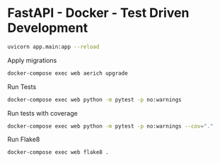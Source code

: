 # FastAPI - Docker - Test Driven Development

```bash
uvicorn app.main:app --reload
```

Apply migrations

```bash
docker-compose exec web aerich upgrade
```

Run Tests

```bash
docker-compose exec web python -m pytest -p no:warnings
```

Run tests with coverage

```bash
docker-compose exec web python -m pytest -p no:warnings --cov="."
```

Run Flake8

```bash
docker-compose exec web flake8 .
```
